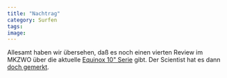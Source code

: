 ```yaml
---
title: "Nachtrag"
category: Surfen
tags: 
image: 
---
```


Allesamt haben wir übersehen, daß es noch einen vierten Review im MKZWO über die aktuelle [Equinox 10" Serie](http://www.mkzwo.de/home/review.php?sid=1626) gibt. Der Scientist hat es dann [doch gemerkt](http://www.misantropolis.de/?inc=home&ID=767#comments).